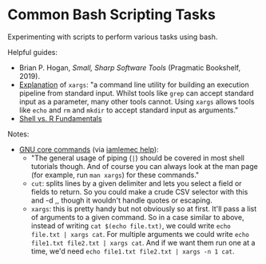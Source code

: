 # Common Bash Scripting Tasks

Experimenting with scripts to perform various tasks using bash.

Helpful guides:

- Brian P. Hogan, *Small, Sharp Software Tools* (Pragmatic Bookshelf, 2019).
- [Explanation](https://shapeshed.com/unix-xargs/) of `xargs`: "a command line utility for building an execution pipeline from standard input. Whilst tools like `grep` can accept standard input as a parameter, many other tools cannot. Using `xargs` allows tools like `echo` and `rm` and `mkdir` to accept standard input as arguments."
- [Shell vs. R Fundamentals](https://morphoscape.wordpress.com/2022/06/24/shell-vs-r-fundamentals-from-syntax-to-control-structures-with-zsh-amp-bash/)

Notes:

- [GNU core commands](https://en.wikipedia.org/wiki/List_of_GNU_Core_Utilities_commands) (via [iamlemec help](https://github.com/pickettj/dot_files/issues/4#issuecomment-684444175)):
  - "The general usage of piping (`|`) should be covered in most shell tutorials though. And of course you can always look at the man page (for example, run `man xargs`) for these commands."
  - `cut`: splits lines by a given delimiter and lets you select a field or fields to return. So you could make a crude CSV selector with this and -d ,, though it wouldn't handle quotes or escaping.
  - `xargs`: this is pretty handy but not obviously so at first. It'll pass a list of arguments to a given command. So in a case similar to above, instead of writing `cat $(echo file.txt)`, we could write `echo file.txt | xargs cat`. For multiple arguments we could write `echo file1.txt file2.txt | xargs cat`. And if we want them run one at a time, we'd need `echo file1.txt file2.txt | xargs -n 1 cat`.
